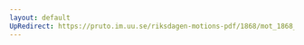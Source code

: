```yaml
---
layout: default
UpRedirect: https://pruto.im.uu.se/riksdagen-motions-pdf/1868/mot_1868__ak__21/mot_1868__ak__21-002.pdf
---
```

